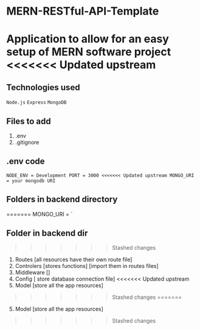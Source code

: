 # MERN-RESTful-API-Template
Application to allow for an easy setup of MERN software project
<<<<<<< Updated upstream
=======

## Technologies used
`Node.js`
`Express`
`MongoDB`

## Files to add
1. .env
2. .gitignore

## .env code
`
NODE_ENV = Development
PORT = 3000
<<<<<<< Updated upstream
MONGO_URI = your mongodb URI
`

## Folders in backend directory
=======
MONGO_URI =
`
## Folder in backend dir
>>>>>>> Stashed changes
1. Routes [all resources have their own route file]
2. Controlers [stores functions] [import them in routes files]
3. Middleware []
4. Config [ store database connection file]
<<<<<<< Updated upstream
5. Model [store all the app resources]
>>>>>>> Stashed changes
=======
5. Model [store all the app resources]
>>>>>>> Stashed changes
